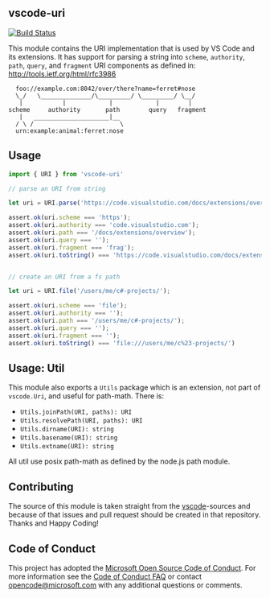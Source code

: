 ## vscode-uri

[![Build Status](https://travis-ci.org/Microsoft/vscode-uri.svg?branch=master)](https://travis-ci.org/Microsoft/vscode-uri)

This module contains the URI implementation that is used by VS Code and its extensions.
It has support for parsing a string into `scheme`, `authority`, `path`, `query`, and
`fragment` URI components as defined in: http://tools.ietf.org/html/rfc3986

```
  foo://example.com:8042/over/there?name=ferret#nose
  \_/   \______________/\_________/ \_________/ \__/
   |           |            |            |        |
scheme     authority       path        query   fragment
   |   _____________________|__
  / \ /                        \
  urn:example:animal:ferret:nose
```

## Usage

```js
import { URI } from 'vscode-uri'

// parse an URI from string

let uri = URI.parse('https://code.visualstudio.com/docs/extensions/overview#frag')

assert.ok(uri.scheme === 'https');
assert.ok(uri.authority === 'code.visualstudio.com');
assert.ok(uri.path === '/docs/extensions/overview');
assert.ok(uri.query === '');
assert.ok(uri.fragment === 'frag');
assert.ok(uri.toString() === 'https://code.visualstudio.com/docs/extensions/overview#frag')


// create an URI from a fs path

let uri = URI.file('/users/me/c#-projects/');

assert.ok(uri.scheme === 'file');
assert.ok(uri.authority === '');
assert.ok(uri.path === '/users/me/c#-projects/');
assert.ok(uri.query === '');
assert.ok(uri.fragment === '');
assert.ok(uri.toString() === 'file:///users/me/c%23-projects/')
```

## Usage: Util

This module also exports a `Utils` package which is an extension, not part of `vscode.Uri`, and useful for path-math. There is:

* `Utils.joinPath(URI, paths): URI`
* `Utils.resolvePath(URI, paths): URI`
* `Utils.dirname(URI): string`
* `Utils.basename(URI): string`
* `Utils.extname(URI): string`

All util use posix path-math as defined by the node.js path module.


## Contributing

The source of this module is taken straight from the [vscode](https://github.com/microsoft/vscode)-sources and because of that issues and pull request should be created in that repository. Thanks and Happy Coding!

## Code of Conduct

This project has adopted the [Microsoft Open Source Code of Conduct](https://opensource.microsoft.com/codeofconduct/). For more information see the [Code of Conduct FAQ](https://opensource.microsoft.com/codeofconduct/faq/) or contact [opencode@microsoft.com](mailto:opencode@microsoft.com) with any additional questions or comments.
